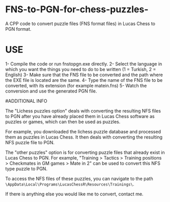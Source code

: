 # FNS-to-PGN-for-chess-puzzles-
A CPP code to convert puzzle files (FNS format files) in Lucas Chess to PGN format.


# USE
1- Compile the code or run fnstopgn.exe directly.
2- Select the language in which you want the things you need to do to be written (1 = Turkish, 2 = English)
3- Make sure that the FNS file to be converted and the path where the EXE file is located are the same.
4- Type the name of the FNS file to be converted, with its extension (for example matein.fns)
5- Watch the conversion and use the generated PGN file.


#ADDITIONAL INFO

The "Lichess puzzles option" deals with converting the resulting NFS files to PGN after you have already placed them in Lucas Chess software as puzzles or games, which can then be used as puzzles.

For example, you downloaded the lichess puzzle database and processed them as puzzles in Lucas Chess. It then deals with converting the resulting NFS puzzle file to PGN.

The "other puzzles" option is for converting puzzle files that already exist in Lucas Chess to PGN.
For example, "Training > Tactics > Training positions > Checkmates in GM games > Mate in 2" can be used to convert this NFS type puzzle to PGN.

To access the NFS files of these puzzles, you can navigate to the path ```\AppData\Local\Programs\LucasChessR\Resources\Trainings\```.

If there is anything else you would like me to convert, contact me.
